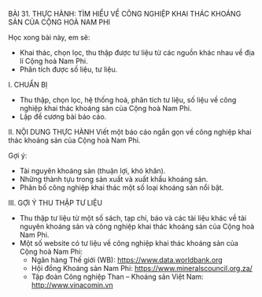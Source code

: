 BÀI 31. THỰC HÀNH: TÌM HIỂU VỀ CÔNG NGHIỆP KHAI THÁC KHOÁNG SẢN CỦA CỘNG HOÀ NAM PHI

Học xong bài này, em sẽ:
- Khai thác, chọn lọc, thu thập được tư liệu từ các nguồn khác nhau về địa lí Cộng hoà Nam Phi.
- Phân tích được số liệu, tư liệu.

I. CHUẨN BỊ
- Thu thập, chọn lọc, hệ thống hoá, phân tích tư liệu, số liệu về công nghiệp khai thác khoáng sản của Cộng hoà Nam Phi.
- Lập đề cương bài báo cáo.

II. NỘI DUNG THỰC HÀNH
Viết một báo cáo ngắn gọn về công nghiệp khai thác khoáng sản của Cộng hoà Nam Phi.

Gợi ý:
- Tài nguyên khoáng sản (thuận lợi, khó khăn).
- Những thành tựu trong sản xuất và xuất khẩu khoáng sản.
- Phân bố công nghiệp khai thác một số loại khoáng sản nổi bật.

III. GỢI Ý THU THẬP TƯ LIỆU
- Thu thập tư liệu từ một số sách, tạp chí, báo và các tài liệu khác về tài nguyên khoáng sản và công nghiệp khai thác khoáng sản của Cộng hoà Nam Phi.
- Một số website có tư liệu về công nghiệp khai thác khoáng sản của Cộng hoà Nam Phi:
  + Ngân hàng Thế giới (WB): https://www.data.worldbank.org
  + Hội đồng Khoáng sản Nam Phi: https://www.mineralscouncil.org.za/
  + Tập đoàn Công nghiệp Than – Khoáng sản Việt Nam: http://www.vinacomin.vn